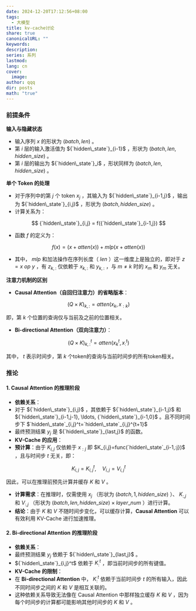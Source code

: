 ```yaml
---
date: 2024-12-20T17:12:56+08:00
tags:
  - 大模型
title: kv-cache讨论
share: true
canonicalURL: ""
keywords: 
description: 
series: 系列
lastmod: 
lang: cn
cover:
  image: 
author: qqq
dir: posts
math: "true"
---
```

### 前提条件

**输入与隐藏状态**
- 输入序列  $x$  的形状为  $({batch}, {len})$ 。
- 第  $i$  层的输入激活值为  ${`hidden\_state`}_{i-1}$ ，形状为  $({batch}, {len}, {hidden\_size})$ 。
- 第  $i$  层的输出为  ${`hidden\_state`}_i$ ，形状同样为  $({batch}, {len}, {hidden\_size})$ 。

**单个 Token 的处理**
- 对于序列中的第  $j$  个 token   $x_j$  ，其输入为   ${`hidden\_state`}_{i-1,j}$  ，输出为  ${`hidden\_state`}_{i,j}$ ，形状为  $({batch}, {hidden\_size})$ 。
- 计算关系为：

$$
{`hidden\_state`}_{i,j} = f({`hidden\_state`}_{i-1,j})
$$

- 函数  $f$  的定义为：

$$
f(x) = (x + {atten}(x)) + {mlp}(x + {atten}(x))
$$

- 其中， ${mlp}$  和加法操作在序列长度（ ${len}$ ）这一维度上是独立的，即对于  $z = x \ {op} \ y$ ，有  $z_{k,:}$  仅依赖于  $x_{k,:}$  和  $y_{k,:}$ ，与  $m \neq k$  时的  $x_m$  和  $y_m$  无关。  

**注意力机制的区别**
- **Causal Attention（自回归注意力）的省略版本**：

$$
({Q} \times {K})_{k,:} = {atten}(x_k, x_{:k})
$$

即，第  $k$  个位置的查询仅与当前及之前的位置相关。
- **Bi-directional Attention（双向注意力）**：

$$
({Q} \times {K})_{k,:}^t = {atten}(x_k^t, x_{:}^t)
$$

其中， $t$  表示时间步，第  $k$  个token的查询与当前时间步的所有token相关。
### 推论
#### 1. Causal Attention 的推理阶段
- **依赖关系**：
- 对于  ${`hidden\_state`}_{i,j}$ ，其依赖于  ${`hidden\_state`}_{i-1,j}$  和  ${`hidden\_state`}_{i-1,j-1}, \ldots, {`hidden\_state`}_{i-1,0}$ 。且不同时间步下 $`hidden\_state`_{i,j}^t=`hidden\_state`_{i,j}^{t+1}$ 
- 最终预测结果  $y_j$  是  ${`hidden\_state`}_{last,j}$  的函数。
- **KV-Cache 的应用**：
- **预计算**：由于  $K_{i,j}$  仅依赖于  $x_{:j}$ 即 $K_{i,j}=func(`hidden\_state`_{i-1,:j})$ ，且与时间步  $t$  无关，即：

$$
K_{i,j} = K_{i,j}^t, \quad V_{i,j} = V_{i,j}^t
$$

因此，可以在推理前预先计算并缓存  $K$  和  $V$ 。
- **计算需求**：在推理时，仅需使用  $x_j$ （形状为  $({batch}, 1, {hidden\_size})$ ）、 $K_{:,j}$  和  $V_{:,j}$ （形状为  $({batch}, {len}, {hidden\_size}) \times {layer\_num}$ ）进行计算。
- **结论**：由于  $K$  和  $V$  不随时间步变化，可以缓存计算，**Causal Attention** 可以有效利用 KV-Cache 进行加速推理。
#### 2. Bi-directional Attention 的推理阶段
- **依赖关系**：
- 最终预测结果  $y_j$  依赖于  ${`hidden\_state`}_{last,j}$ 。
-  ${`hidden\_state`}_{i,j}^t$  依赖于  $K_{:}^t$ ，即当前时间步的所有键值。
- **KV-Cache 的限制**：
- 在 **Bi-directional Attention** 中， $K_{:}^t$  依赖于当前时间步  $t$  的所有输入，因此不同时间步之间的  $K$  和  $V$  是相互关联的。
- 这种依赖关系导致无法像在 Causal Attention 中那样独立缓存  $K$  和  $V$ ，因为每个时间步的计算都可能影响其他时间步的  $K$  和  $V$ 。 
